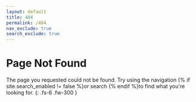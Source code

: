 ```yaml
---
layout: default
title: 404
permalink: /404
nav_exclude: true
search_exclude: true
---
```


# Page Not Found

The page you requested could not be found. Try using the navigation {% if site.search_enabled != false %}or search {% endif %}to find what you're looking for.
{: .fs-6 .fw-300 }
